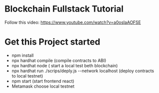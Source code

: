 # Blockchain Fullstack Tutorial

Follow this video: https://www.youtube.com/watch?v=a0osIaAOFSE

# Get this Project started

- npm install
- npx hardhat compile (compile contracts to ABI)
- npx hardhat node ( start a local test beth blockchain)
- npx hardhat run ./scrips/deply.js --network localhost (deploy contracts to local testnet)
- npm start (start frontend react)
- Metamask choose local testnet
